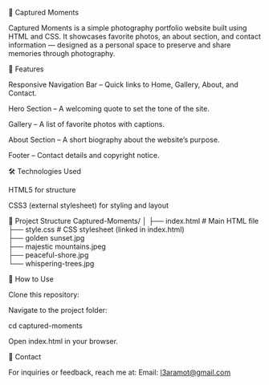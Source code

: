 📸 Captured Moments

Captured Moments is a simple photography portfolio website built using HTML and CSS.
It showcases favorite photos, an about section, and contact information — designed as a personal space to preserve and share memories through photography.

🌟 Features

Responsive Navigation Bar – Quick links to Home, Gallery, About, and Contact.

Hero Section – A welcoming quote to set the tone of the site.

Gallery – A list of favorite photos with captions.

About Section – A short biography about the website’s purpose.

Footer – Contact details and copyright notice.

🛠️ Technologies Used

HTML5 for structure

CSS3 (external stylesheet) for styling and layout

📂 Project Structure
Captured-Moments/
│
├── index.html     # Main HTML file  
├── style.css      # CSS stylesheet (linked in index.html)  
├── golden sunset.jpg  
├── majestic mountains.jpeg  
├── peaceful-shore.jpg  
└── whispering-trees.jpg  

🚀 How to Use

Clone this repository:



Navigate to the project folder:

cd captured-moments


Open index.html in your browser.

📧 Contact

For inquiries or feedback, reach me at:
Email: l3aramot@gmail.com
